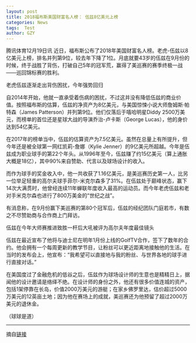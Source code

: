 ```yaml
---
layout: post
title: 2018福布斯美国财富名人榜： 伍兹8亿美元上榜
categories: News
tags:  Test
author: GZY
---
```


腾讯体育12月19日讯 近日，福布斯公布了2018年美国财富名人榜。老虎-伍兹以8亿美元上榜，排名并列第9位，较去年下降了1位。月底就要43岁的伍兹在9月份的时候，终于战胜了背伤，打破自己5年的冠军荒，赢得了美巡赛的赛季终极一战——巡回锦标赛的胜利。

老虎伍兹逐渐走出背伤困扰，今年强势回归

自2014年开始，他就一直承受着伤病的困扰，不过这并没有降低伍兹的商业价值。按照福布斯的估算，伍兹的净资产为8亿美元，与美国惊悚小说大师詹姆斯·帕特森（James Patterson）并列第9位。他们仅落后于嘻哈明星Diddy 2500万美元，而榜单的首位还是星球大战的导演乔治-卢卡斯（George Lucas），他的身价达到54亿美元。

在2017年的榜单当中，伍兹的估算资产为7.5亿美元。虽然在总量上有所提升，但今年还是被全球第一网红凯莉-詹娜（Kylie Jenner）的9亿美元所超越。今年是伍兹成为职业球手的第22个年头。从1996年至今，伍兹赚了约15亿美元（算上通胀大概是18亿），其中90%来自赞助、代言以及球场设计的收入。

而作为球手的奖金收入中，他一共收获了1.16亿美元，是美巡赛历史第一人，比另一位举足轻重的高尔夫球手菲尔-米克尔森多了31%。在伍兹处于巅峰状态，赢下14次大满贯时，他曾经连续11年蝉联年度收入最高的运动员。而今年老虎伍兹和老对手米克尔森也进行了800万美金的“世纪之战”。

有消息称，在9月份赢下美巡赛的第80个冠军后，伍兹的经纪团队门庭若市，有数之不尽赞助商与合作商上门拜访。

伍兹在今年大师赛推进致胜一杆后大吼被评为高尔夫年度最佳镜头

伍兹在最近宣布了他将与迪士尼在明年1月份上线的GolfTV合作，签下了数年的合约。他会拥有一个每周更新的教学节目，让粉丝可以更近距离地接触他的生活。在当时的发布会上，他宣布：“我希望可以直接地与我的粉丝、与世界各地的球手进行直接对话。”

在美国度过了金融危机的低谷之后，伍兹作为球场设计师的生意也是精精日上，据闻他的设计邀请是络绎不绝。在设计师的身份之外，他还有很多价值连城的资产，包括1架停靠在长岛，价值2000万美元的游艇；在家乡佛罗里达，估价超过5000万美元的12英亩土地；因为他在赛场上的成就，美巡赛还为他预留了超过2000万美元的退休金。

（球球是道）

*****

摘自[链接](https://sports.qq.com/a/20181219/007780.htm)
